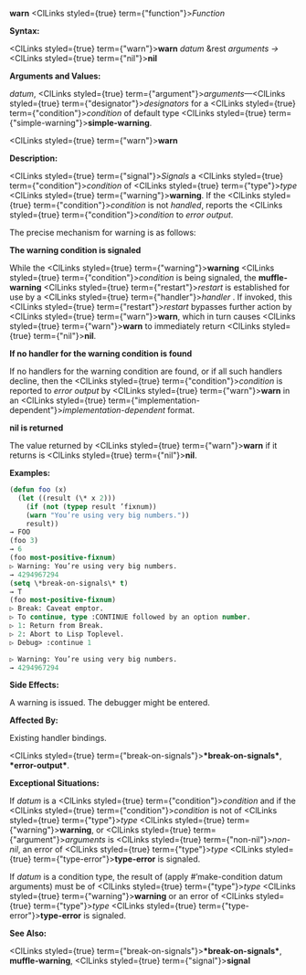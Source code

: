**warn** <ClLinks styled={true} term={"function"}><i>Function</i></ClLinks> 



**Syntax:** 



<ClLinks styled={true} term={"warn"}><b>warn</b></ClLinks> *datum* &amp;rest *arguments →* <ClLinks styled={true} term={"nil"}><b>nil</b></ClLinks> 



**Arguments and Values:** 



*datum*, <ClLinks styled={true} term={"argument"}><i>arguments</i></ClLinks>—<ClLinks styled={true} term={"designator"}><i>designators</i></ClLinks> for a <ClLinks styled={true} term={"condition"}><i>condition</i></ClLinks> of default type <ClLinks styled={true} term={"simple-warning"}><b>simple-warning</b></ClLinks>. 







 



 



<ClLinks styled={true} term={"warn"}><b>warn</b></ClLinks> 



**Description:** 



<ClLinks styled={true} term={"signal"}><i>Signals</i></ClLinks> a <ClLinks styled={true} term={"condition"}><i>condition</i></ClLinks> of <ClLinks styled={true} term={"type"}><i>type</i></ClLinks> <ClLinks styled={true} term={"warning"}><b>warning</b></ClLinks>. If the <ClLinks styled={true} term={"condition"}><i>condition</i></ClLinks> is not *handled*, reports the <ClLinks styled={true} term={"condition"}><i>condition</i></ClLinks> to *error output*. 



The precise mechanism for warning is as follows: 



**The warning condition is signaled** 



While the <ClLinks styled={true} term={"warning"}><b>warning</b></ClLinks> <ClLinks styled={true} term={"condition"}><i>condition</i></ClLinks> is being signaled, the **muffle-warning** <ClLinks styled={true} term={"restart"}><i>restart</i></ClLinks> is established for use by a <ClLinks styled={true} term={"handler"}><i>handler</i></ClLinks> . If invoked, this <ClLinks styled={true} term={"restart"}><i>restart</i></ClLinks> bypasses further action by <ClLinks styled={true} term={"warn"}><b>warn</b></ClLinks>, which in turn causes <ClLinks styled={true} term={"warn"}><b>warn</b></ClLinks> to immediately return <ClLinks styled={true} term={"nil"}><b>nil</b></ClLinks>. 



**If no handler for the warning condition is found** 



If no handlers for the warning condition are found, or if all such handlers decline, then the <ClLinks styled={true} term={"condition"}><i>condition</i></ClLinks> is reported to *error output* by <ClLinks styled={true} term={"warn"}><b>warn</b></ClLinks> in an <ClLinks styled={true} term={"implementation-dependent"}><i>implementation-dependent</i></ClLinks> format. 



**nil is returned** 



The value returned by <ClLinks styled={true} term={"warn"}><b>warn</b></ClLinks> if it returns is <ClLinks styled={true} term={"nil"}><b>nil</b></ClLinks>. 



**Examples:**
```lisp
(defun foo (x) 
  (let ((result (\* x 2))) 
    (if (not (typep result ’fixnum)) 
	(warn "You’re using very big numbers.")) 
    result)) 
→ FOO 
(foo 3) 
→ 6 
(foo most-positive-fixnum) 
▷ Warning: You’re using very big numbers. 
→ 4294967294 
(setq \*break-on-signals\* t) 
→ T 
(foo most-positive-fixnum) 
▷ Break: Caveat emptor. 
▷ To continue, type :CONTINUE followed by an option number. 
▷ 1: Return from Break. 
▷ 2: Abort to Lisp Toplevel. 
▷ Debug> :continue 1 

▷ Warning: You’re using very big numbers. 
→ 4294967294 
```
**Side Effects:** 



A warning is issued. The debugger might be entered. 



**Affected By:** 



Existing handler bindings. 



<ClLinks styled={true} term={"break-on-signals"}><b>\*break-on-signals\*</b></ClLinks>, **\*error-output\***. 



**Exceptional Situations:** 



If *datum* is a <ClLinks styled={true} term={"condition"}><i>condition</i></ClLinks> and if the <ClLinks styled={true} term={"condition"}><i>condition</i></ClLinks> is not of <ClLinks styled={true} term={"type"}><i>type</i></ClLinks> <ClLinks styled={true} term={"warning"}><b>warning</b></ClLinks>, or <ClLinks styled={true} term={"argument"}><i>arguments</i></ClLinks> is <ClLinks styled={true} term={"non-nil"}><i>non-nil</i></ClLinks>, an error of <ClLinks styled={true} term={"type"}><i>type</i></ClLinks> <ClLinks styled={true} term={"type-error"}><b>type-error</b></ClLinks> is signaled. 



If *datum* is a condition type, the result of (apply #’make-condition datum arguments) must be of <ClLinks styled={true} term={"type"}><i>type</i></ClLinks> <ClLinks styled={true} term={"warning"}><b>warning</b></ClLinks> or an error of <ClLinks styled={true} term={"type"}><i>type</i></ClLinks> <ClLinks styled={true} term={"type-error"}><b>type-error</b></ClLinks> is signaled. 



**See Also:** 



<ClLinks styled={true} term={"break-on-signals"}><b>\*break-on-signals\*</b></ClLinks>, **muffle-warning**, <ClLinks styled={true} term={"signal"}><b>signal</b></ClLinks> 



